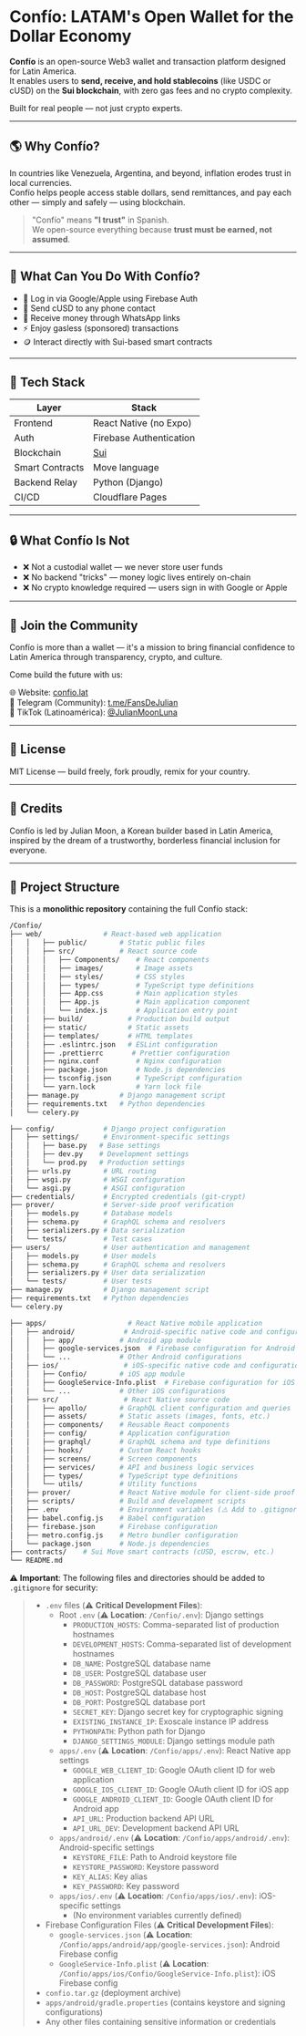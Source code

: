 # Confío: LATAM's Open Wallet for the Dollar Economy

**Confío** is an open-source Web3 wallet and transaction platform designed for Latin America.  
It enables users to **send, receive, and hold stablecoins** (like USDC or cUSD) on the **Sui blockchain**, with zero gas fees and no crypto complexity.

Built for real people — not just crypto experts.

---

## 🌎 Why Confío?

In countries like Venezuela, Argentina, and beyond, inflation erodes trust in local currencies.  
Confío helps people access stable dollars, send remittances, and pay each other — simply and safely — using blockchain.

> "Confío" means **"I trust"** in Spanish.  
> We open-source everything because **trust must be earned, not assumed**.

---

## 🚀 What Can You Do With Confío?

- 🔐 Log in via Google/Apple using Firebase Auth
- 💸 Send cUSD to any phone contact
- 📲 Receive money through WhatsApp links
- ⚡️ Enjoy gasless (sponsored) transactions
- 🪙 Interact directly with Sui-based smart contracts

---

## 🧱 Tech Stack

| Layer         | Stack                         |
|---------------|-------------------------------|
| Frontend      | React Native (no Expo)        |
| Auth          | Firebase Authentication       |
| Blockchain    | [Sui](https://sui.io)         |
| Smart Contracts | Move language               |
| Backend Relay | Python (Django)               |
| CI/CD         | Cloudflare Pages              |

---

## 🔒 What Confío Is Not

- ❌ Not a custodial wallet — we never store user funds
- ❌ No backend "tricks" — money logic lives entirely on-chain
- ❌ No crypto knowledge required — users sign in with Google or Apple

---

## 💬 Join the Community

Confío is more than a wallet — it's a mission to bring financial confidence to Latin America through transparency, crypto, and culture.

Come build the future with us:

🌐 Website: [confio.lat](https://confio.lat)  
🔗 Telegram (Community): [t.me/FansDeJulian](https://t.me/FansDeJulian)  
📱 TikTok (Latinoamérica): [@JulianMoonLuna](https://tiktok.com/@JulianMoonLuna)

---

## 📜 License

MIT License — build freely, fork proudly, remix for your country.

---

## 🙏 Credits

Confío is led by Julian Moon,
a Korean builder based in Latin America, inspired by the dream of a trustworthy, borderless financial inclusion for everyone. 

---

## 🧠 Project Structure

This is a **monolithic repository** containing the full Confío stack:

```bash
/Confio/
├── web/               # React-based web application
│   │   ├── public/        # Static public files
│   │   ├── src/           # React source code
│   │   │   ├── Components/    # React components
│   │   │   ├── images/        # Image assets
│   │   │   ├── styles/        # CSS styles
│   │   │   ├── types/         # TypeScript type definitions
│   │   │   ├── App.css        # Main application styles
│   │   │   ├── App.js         # Main application component
│   │   │   └── index.js       # Application entry point
│   │   ├── build/           # Production build output
│   │   ├── static/          # Static assets
│   │   ├── templates/       # HTML templates
│   │   ├── .eslintrc.json   # ESLint configuration
│   │   ├── .prettierrc       # Prettier configuration
│   │   ├── nginx.conf         # Nginx configuration
│   │   ├── package.json       # Node.js dependencies
│   │   ├── tsconfig.json      # TypeScript configuration
│   │   └── yarn.lock          # Yarn lock file
│   ├── manage.py          # Django management script
│   ├── requirements.txt   # Python dependencies
│   └── celery.py       

├── config/            # Django project configuration
│   ├── settings/      # Environment-specific settings
│   │   ├── base.py   # Base settings
│   │   ├── dev.py    # Development settings
│   │   └── prod.py   # Production settings
│   ├── urls.py        # URL routing
│   ├── wsgi.py        # WSGI configuration
│   └── asgi.py        # ASGI configuration
├── credentials/       # Encrypted credentials (git-crypt)
├── prover/            # Server-side proof verification
│   ├── models.py      # Database models
│   ├── schema.py      # GraphQL schema and resolvers
│   ├── serializers.py # Data serialization
│   └── tests/         # Test cases
├── users/             # User authentication and management
│   ├── models.py      # User models
│   ├── schema.py      # GraphQL schema and resolvers
│   ├── serializers.py # User data serialization
│   └── tests/         # User tests
├── manage.py          # Django management script
├── requirements.txt   # Python dependencies
└── celery.py   

├── apps/                    # React Native mobile application
│   ├── android/            # Android-specific native code and configurations
│   │   ├── app/           # Android app module
│   │   ├── google-services.json  # Firebase configuration for Android (⚠️ Add to .gitignore)
│   │   └── ...            # Other Android configurations
│   ├── ios/                # iOS-specific native code and configurations
│   │   ├── Confio/        # iOS app module
│   │   ├── GoogleService-Info.plist  # Firebase configuration for iOS (⚠️ Add to .gitignore)
│   │   └── ...            # Other iOS configurations
│   ├── src/                # React Native source code
│   │   ├── apollo/        # GraphQL client configuration and queries
│   │   ├── assets/        # Static assets (images, fonts, etc.)
│   │   ├── components/    # Reusable React components
│   │   ├── config/        # Application configuration
│   │   ├── graphql/       # GraphQL schema and type definitions
│   │   ├── hooks/         # Custom React hooks
│   │   ├── screens/       # Screen components
│   │   ├── services/      # API and business logic services
│   │   ├── types/         # TypeScript type definitions
│   │   └── utils/         # Utility functions
│   ├── prover/            # React Native module for client-side proof generation
│   ├── scripts/           # Build and development scripts
│   ├── .env               # Environment variables (⚠️ Add to .gitignore)
│   ├── babel.config.js    # Babel configuration
│   ├── firebase.json      # Firebase configuration
│   ├── metro.config.js    # Metro bundler configuration
│   └── package.json       # Node.js dependencies
├── contracts/    # Sui Move smart contracts (cUSD, escrow, etc.)
└── README.md
```

⚠️ **Important**: The following files and directories should be added to `.gitignore` for security:

> - `.env` files (⚠️ **Critical Development Files**):
>   - Root `.env` (⚠️ **Location**: `/Confio/.env`): Django settings
>     - `PRODUCTION_HOSTS`: Comma-separated list of production hostnames
>     - `DEVELOPMENT_HOSTS`: Comma-separated list of development hostnames
>     - `DB_NAME`: PostgreSQL database name
>     - `DB_USER`: PostgreSQL database user
>     - `DB_PASSWORD`: PostgreSQL database password
>     - `DB_HOST`: PostgreSQL database host
>     - `DB_PORT`: PostgreSQL database port
>     - `SECRET_KEY`: Django secret key for cryptographic signing
>     - `EXISTING_INSTANCE_IP`: Exoscale instance IP address
>     - `PYTHONPATH`: Python path for Django
>     - `DJANGO_SETTINGS_MODULE`: Django settings module path
>   - `apps/.env` (⚠️ **Location**: `/Confio/apps/.env`): React Native app settings
>     - `GOOGLE_WEB_CLIENT_ID`: Google OAuth client ID for web application
>     - `GOOGLE_IOS_CLIENT_ID`: Google OAuth client ID for iOS app
>     - `GOOGLE_ANDROID_CLIENT_ID`: Google OAuth client ID for Android app
>     - `API_URL`: Production backend API URL
>     - `API_URL_DEV`: Development backend API URL
>   - `apps/android/.env` (⚠️ **Location**: `/Confio/apps/android/.env`): Android-specific settings
>     - `KEYSTORE_FILE`: Path to Android keystore file
>     - `KEYSTORE_PASSWORD`: Keystore password
>     - `KEY_ALIAS`: Key alias
>     - `KEY_PASSWORD`: Key password
>   - `apps/ios/.env` (⚠️ **Location**: `/Confio/apps/ios/.env`): iOS-specific settings
>     - (No environment variables currently defined)
> - Firebase Configuration Files (⚠️ **Critical Development Files**):
>   - `google-services.json` (⚠️ **Location**: `/Confio/apps/android/app/google-services.json`): Android Firebase config
>   - `GoogleService-Info.plist` (⚠️ **Location**: `/Confio/apps/ios/Confio/GoogleService-Info.plist`): iOS Firebase config
> - `confio.tar.gz` (deployment archive)
> - `apps/android/gradle.properties` (contains keystore and signing configurations)
> - Any other files containing sensitive information or credentials